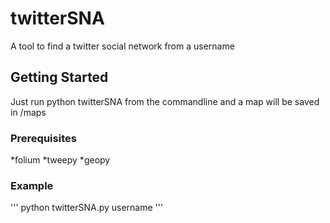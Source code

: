 # twitterSNA
A tool to find a twitter social network from a username

## Getting Started

Just run python twitterSNA from the commandline and a map will be saved in /maps

### Prerequisites

*folium
*tweepy
*geopy

### Example
'''
python twitterSNA.py username
'''

